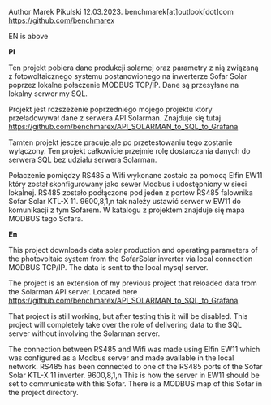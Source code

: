 Author Marek Pikulski 12.03.2023.
benchmarek[at]outlook[dot]com
https://github.com/benchmarex


EN is above

**Pl**

Ten projekt pobiera dane produkcji solarnej oraz parametry z nią związaną z fotowoltaicznego systemu postanowionego na inwerterze Sofar Solar poprzez lokalne połaczenie MODBUS TCP/IP. Dane są przesyłane na lokalny serwer my SQL. 

Projekt jest rozszeżenie poprzedniego mojego projektu który przeładowywał dane z serwera API Solarman. 
Znajduje się tutaj https://github.com/benchmarex/API_SOLARMAN_to_SQL_to_Grafana

Tamten projekt jescze pracuje,ale po przetestowaniu tego zostanie wyłączony. Ten projekt całkowicie przejmie rolę dostarczania danych do serwera SQL bez udziału serwera Solarman. 


Połaczenie pomiędzy RS485 a Wifi wykonane zostało za pomocą Elfin EW11 który został skonfigurowany jako sewer Modbus i udostępniony w sieci lokalnej.
RS485 zostało podłączone pod jeden z  portów RS485 falownika Sofar Solar KTL-X 11. 9600,8,1,n tak należy ustawić serwer w EW11  do komunikacji z tym Sofarem. W katalogu z projektem znajduje się mapa MODBUS tego Sofara. 



**En**

This project downloads data solar production and operating parameters of the photovoltaic system from the
SofarSolar inverter via local connection MODBUS TCP/IP.
The data is sent to the local mysql server.

The project is an extension of my previous project that reloaded data from the Solarman API server.
Located here https://github.com/benchmarex/API_SOLARMAN_to_SQL_to_Grafana

That project is still working, but after testing this it will be disabled. This project will completely take over the role of delivering data to the SQL server without involving the Solarman server.


The connection between RS485 and Wifi was made using Elfin EW11 which was configured as a Modbus server and made available in the local network.
RS485 has been connected to one of the RS485 ports of the Sofar Solar KTL-X 11 inverter. 9600,8,1,n This is how the server in EW11 should be set to communicate with this Sofar. There is a MODBUS map of this Sofar in the project directory.

